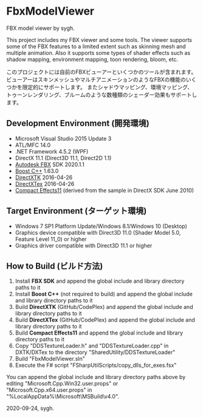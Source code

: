 ﻿# FbxModelViewer
FBX model viewer by sygh.

This project includes my FBX viewer and some tools.
The viewer supports some of the FBX features to a limited extent such as skinning mesh and multiple animation.
Also it supports some types of shader effects such as shadow mapping, environment mapping, toon rendering, bloom, etc.

このプロジェクトには自前のFBXビューアーといくつかのツールが含まれます。
ビューアーはスキンメッシュやマルチアニメーションのようなFBXの機能のいくつかを限定的にサポートします。
またシャドウマッピング、環境マッピング、トゥーンレンダリング、ブルームのような数種類のシェーダー効果もサポートします。

## Development Environment (開発環境)
* Microsoft Visual Studio 2015 Update 3
* ATL/MFC 14.0
* .NET Framework 4.5.2 (WPF)
* DirectX 11.1 (Direct3D 11.1, Direct2D 1.1)
* [Autodesk FBX](https://www.autodesk.com/products/fbx/overview) SDK 2020.1.1
* [Boost C++](https://www.boost.org/) 1.63.0
* [DirectXTK](https://github.com/microsoft/DirectXTK) 2016-04-26
* [DirectXTex](https://github.com/microsoft/DirectXTex) 2016-04-26
* [Compact Effects11](https://github.com/sygh-JP/CompactEffects11) (derived from the sample in DirectX SDK June 2010)

## Target Environment (ターゲット環境)
* Windows 7 SP1 Platform Update/Windows 8.1/Windows 10 (Desktop)
* Graphics device compatible with Direct3D 11.0 (Shader Model 5.0, Feature Level 11_0) or higher
* Graphics driver compatible with Direct3D 11.1 or higher

## How to Build (ビルド方法)
1. Install **FBX SDK** and append the global include and library directory paths to it
1. Install **Boost C++** (not required to build) and append the global include and library directory paths to it
1. Build **DirectXTK** (GitHub/CodePlex) and append the global include and library directory paths to it
1. Build **DirectXTex** (GitHub/CodePlex) and append the global include and library directory paths to it
1. Build **Compact Effects11** and append the global include and library directory paths to it
1. Copy "DDSTextureLoader.h" and "DDSTextureLoader.cpp" in DXTK/DXTex to the directory "SharedUtility/DDSTextureLoader"
1. Build "FbxModelViewer.sln"
1. Execute the F# script "FSharpUtilScripts/copy_dlls_for_exes.fsx"

You can append the global include and library directory paths above by editing "Microsoft.Cpp.Win32.user.props" or "Microsoft.Cpp.x64.user.props" in "%LocalAppData%\Microsoft\MSBuild\v4.0".

2020-09-24, sygh.
